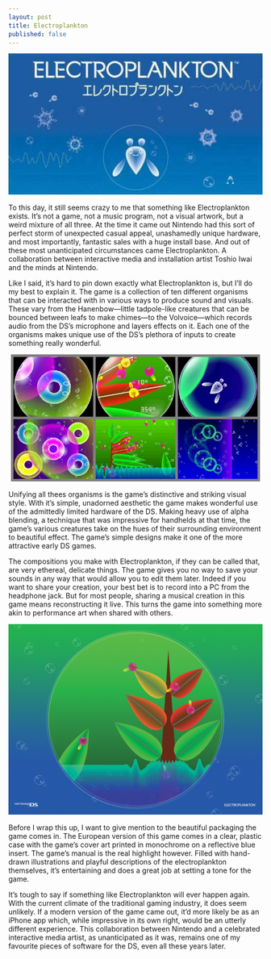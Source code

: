 ```yaml
---
layout: post
title: Electroplankton
published: false
---
```


![The Electroplankton logo](/public/images/electroplankton/banner.jpg)

To this day, it still seems crazy to me that something like Electroplankton exists. It’s not a game, not a music program, not a visual artwork, but a weird mixture of all three. At the time it came out Nintendo had this sort of perfect storm of unexpected casual appeal, unashamedly unique hardware, and most importantly, fantastic sales with a huge install base. And out of these most unanticipated circumstances came Electroplankton. A collaboration between interactive media and installation artist Toshio Iwai and the minds at Nintendo.

Like I said, it’s hard to pin down exactly what Electroplankton is, but I’ll do my best to explain it. The game is a collection of ten different organisms that can be interacted with in various ways to produce sound and visuals. These vary from the Hanenbow—little tadpole-like creatures that can be bounced between leafs to make chimes—to the Volvoice—which records audio from the DS’s microphone and layers effects on it. Each one of the organisms makes unique use of the DS’s plethora of inputs to create something really wonderful.

![Some screenshots of the game](/public/images/electroplankton/screens.png)

Unifying all thees organisms is the game’s distinctive and striking visual style. With it’s simple, unadorned aesthetic the game makes wonderful use of the admittedly limited hardware of the DS. Making heavy use of alpha blending, a technique that was impressive for handhelds at that time, the game’s various creatures take on the hues of their surrounding environment to beautiful effect. The game’s simple designs make it one of the more attractive early DS games.

The compositions you make with Electroplankton, if they can be called that, are very ethereal, delicate things. The game gives you no way to save your sounds in any way that would allow you to edit them later. Indeed if you want to share your creation, your best bet is to record into a PC from the headphone jack. But for most people, sharing a musical creation in this game means reconstructing it live. This turns the game into something more akin to performance art when shared with others.

![Promo art for the game](/public/images/electroplankton/promo.jpg)

Before I wrap this up, I want to give mention to the beautiful packaging the game comes in. The European version of this game comes in a clear, plastic case with the game’s cover art printed in monochrome on a reflective blue insert. The game’s manual is the real highlight however. Filled with hand-drawn illustrations and playful descriptions of the electroplankton themselves, it’s entertaining and does a great job at setting a tone for the game.

It’s tough to say if something like Electroplankton will ever happen again. With the current climate of the traditional gaming industry, it does seem unlikely. If a modern version of the game came out, it’d more likely be as an iPhone app which, while impressive in its own right, would be an utterly different experience. This collaboration between Nintendo and a celebrated interactive media artist, as unanticipated as it was, remains one of my favourite pieces of software for the DS, even all these years later.

